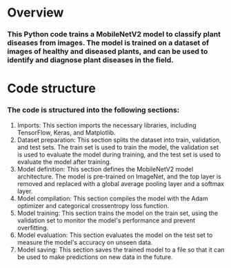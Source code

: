 # Overview
### This Python code trains a MobileNetV2 model to classify plant diseases from images. The model is trained on a dataset of images of healthy and diseased plants, and can be used to identify and diagnose plant diseases in the field.

# Code structure
### The code is structured into the following sections:

1. Imports: This section imports the necessary libraries, including TensorFlow, Keras, and Matplotlib.
2. Dataset preparation: This section splits the dataset into train, validation, and test sets. The train set is used to train the model, the validation set is used to evaluate the model during training, and the test set is used to evaluate the model after training.
3. Model definition: This section defines the MobileNetV2 model architecture. The model is pre-trained on ImageNet, and the top layer is removed and replaced with a global average pooling layer and a softmax layer.
4. Model compilation: This section compiles the model with the Adam optimizer and categorical crossentropy loss function.
5. Model training: This section trains the model on the train set, using the validation set to monitor the model's performance and prevent overfitting.
6. Model evaluation: This section evaluates the model on the test set to measure the model's accuracy on unseen data.
7. Model saving: This section saves the trained model to a file so that it can be used to make predictions on new data in the future.
